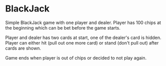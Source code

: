 # BlackJack

Simple BlackJack game with one player and dealer.
Player has 100 chips at the beginning which can be bet before the game starts. 

Player and dealer has two cards at start, one of the dealer's card is hidden. 
Player can either hit (pull out one more card) or stand (don't pull out) after cards are shown.

Game ends when player is out of chips or decided to not play again.
